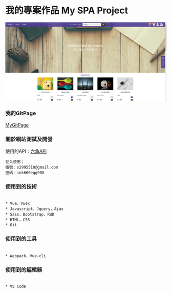 # 我的專案作品 My SPA Project

![image](img/myWebsite.png)

### 我的GitPage

[MyGitPage](https://edward.yihao.nctu.me/#/home)

### 關於網站測試及開發

使用的API：[六角API](https://github.com/hexschool/vue-course-api-wiki/wiki)
```
登入使用：
帳號：s2995510@gmail.com
密碼：ink660egg908
```
### 使用到的技術
```

* Vue，Vuex
* Javascript，Jquery，Ajax
* Sass，Bootstrap，RWD
* HTML，CSS
* Git

```
### 使用到的工具
```

* Webpack，Vue-cli

```
### 使用到的編輯器
```

* VS Code

```

